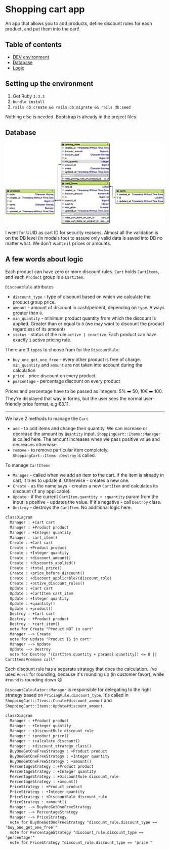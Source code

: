 # Shopping cart app

An app that allows you to add products, define discount rules for each product, and put them into the cart!

## Table of contents
* [DEV environment](#setting-up-the-environment)
* [Database](#database)
* [Logic](#a-few-words-about-logic)

## Setting up the environment
1. Get Ruby `3.3.3`
2. `bundle install`
3. `rails db:create && rails db:migrate && rails db:seed`

Nothing else is needed. Bootstrap is already in the project files.

## Database
![alt text](screenshots/shopping-cart-db.jpg)

I went for UUID as cart ID for security reasons.
Almost all the validation is on the DB level (in models too) to assure only valid data is saved into DB no matter what.
We don't want `nil` prices or amounts.

## A few words about logic

Each product can have zero or more discount rules. `Cart` holds `CartItems`, and each `Product` group is a `CartItem`.

`DiscountRule` attributes
- `discount_type` - type of discount based on which we calculate the product group price.
- `amount` - amount of discount in cash/percent, depending on `type`. Always greater than `0`.
- `min_quantity` - minimum product quantity from which the discount is applied. Greater than or equal to `0` (we may want to discount the product regardless of its amount)
- `status` - status of the rule `active | inactive`. Each product can have exactly `1` active pricing rule.

There are 3 `type`s to choose from for the `DiscountRule`:
- `buy_one_get_one_free` - every other product is free of charge. `min_quantity` and `amount` are not taken into account during the calculation
- `price` - price discount on every product
- `percentage` - percentage discount on every product

Prices and percentage have to be passed as integers: 5% ➡️ 50, 10€ ➡️ 100. They're displayed that way in forms, but the user sees the normal user-friendly price format, e.g €3.11.

___

We have 2 methods to manage the `Cart`

- `add` - to add items and change their quantity. We can increase or decrease the amount by `Quantity` input. `ShoppingCart::Items::Manager` is called here.
The amount increases when we pass positive value and decreases otherwise.
- `remove` - to remove particular item completely. `ShoppingCart::Items::Destroy` is called.

To manage `CartItems`

- `Manager` - called when we add an item to the cart. If the item is already in cart, it tries to update it. Otherwise - creates a new one.
- `Create` - as the name says - creates a new `CartItem` and calculates its discount (if any applicable).
- `Update` - if the current `CartItem.quantity + :quantity` param from the input is positive - updates the value. If it's negative - call `Destroy` class.
- `Destroy` - destroys the `CartItem`. No additional logic here.


```mermaid
classDiagram
  Manager : +Cart cart
  Manager : +Product product
  Manager : +Integer quantity
  Manager : cart_item()
  Create : +Cart cart
  Create : +Product product
  Create : +Integer quantity
  Create : +discount_amount()
  Create : +discounts_applied()
  Create : +total_price()
  Create : +price_before_discount()
  Create : +discount_applicable?(discount_role)
  Create : +active_discount_rules()
  Update : +Cart cart
  Update : +CartItem cart_item
  Update : +Integer quantity
  Update : +quantity()
  Update : +product()
  Destroy : +Cart cart
  Destroy : +Product product
  Destroy : +cart_item()
  note for Create "Product NOT in cart"
  Manager --> Create
  note for Update "Product IS in cart"
  Manager --> Update
  Update --> Destroy
  note for Destroy "(CartItem.quantity + params[:quantity]) <= 0 || CartItems#remove call"
```

Each discount rule has a separate strategy that does the calculation. I've used `#ceil` for rounding, because it's rounding up (in customer favor), while `#round` is rounding down 😄

`DiscountCalculator::Manager` is responsible for delegating to the right strategy based on `PricingRule.discount_type`. It's called in `ShoppingCart::Items::Create#discount_amount` and `ShoppingCart::Items::Update#discount_amount`.

```mermaid
classDiagram
  Manager : +Product product
  Manager : +Integer quantity
  Manager : +DiscountRule discount_rule
  Manager : +product_price()
  Manager : +calculate_discount()
  Manager : +discount_strategy_class()
  BuyOneGetOneFreeStrategy : +Product product
  BuyOneGetOneFreeStrategy : +Integer quantity
  BuyOneGetOneFreeStrategy : +amount()
  PercentageStrategy : +Product product
  PercentageStrategy : +Integer quantity
  PercentageStrategy : +DiscountRule discount_rule
  PercentageStrategy : +amount()
  PriceStrategy : +Product product
  PriceStrategy : +Integer quantity
  PriceStrategy : +DiscountRule discount_rule
  PriceStrategy : +amount()
  Manager --> BuyOneGetOneFreeStrategy
  Manager --> PercentageStrategy
  Manager --> PriceStrategy
  note for BuyOneGetOneFreeStrategy "discount_rule.discount_type == 'buy_one_get_one_free'"
  note for PercentageStrategy "discount_rule.discount_type == 'percentage'"
  note for PriceStrategy "discount_rule.discount_type == 'price'"
```

